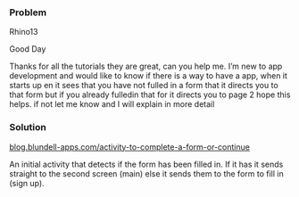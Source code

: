 ### Problem
Rhino13

Good Day

Thanks for all the tutorials they are great, can you help me. 
I’m new to app development and would like to know if there is a way to have a app, when it starts up en it sees that 
you have not fulled in a form that it directs you to that form but if you already fulledin that for it directs you to page 2 hope this helps. 
if not let me know and I will explain in more detail


### Solution

[blog.blundell-apps.com/activity-to-complete-a-form-or-continue](http://blog.blundell-apps.com/a-simple-activity-to-complete-a-form-or-continue/)

An initial activity that detects if the form has been filled in. 
If it has it sends straight to the second screen (main)
else it sends them to the form to fill in (sign up).
